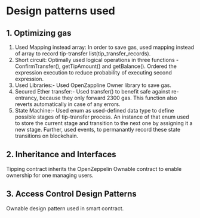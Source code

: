 # Design patterns used

## 1. Optimizing gas
1. Used Mapping instead array:
In order to save gas, used mapping instead of array to record tip-transfer list(tip_transfer_records).
2. Short circuit: 
Optimally used logical operations in three functions - ConfirmTransfer(), getTipAmount() and getBalance(). Ordered the expression execution to reduce probability of executing second expression.
3. Used Libraries:- Used OpenZappline Owner library to save gas.
4. Secured Ether transfer:- Used transfer() to benefit safe against re-entrancy, because they only forward 2300 gas. This function also reverts automatically in case of any errors.
5. State Machine:- 
Used enum as used-defined data type to define possible stages of tip-transfer process. An instance of that enum used to store the current stage and transition to the next one by assigning it a new stage. Further, used events, to permanantly record these state transitions on blockchain.


## 2. Inheritance and Interfaces

Tipping contract inherits the OpenZeppelin Ownable contract to enable ownership for one managing users.

## 3. Access Control Design Patterns

Ownable design pattern used in smart contract.

